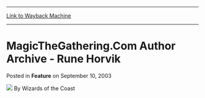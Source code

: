 
---
[Link to Wayback Machine](https://web.archive.org/web/20211019063444/https://magic.wizards.com/en/articles/archive/feature/magicthegatheringcom-author-archive-rune-horvik-2003-09-10)

[_metadata_:wayback_url]:- "https://magic.wizards.com/en/articles/archive/feature/magicthegatheringcom-author-archive-rune-horvik-2003-09-10"
[_metadata_:wayback_raw_url]:- "https://web.archive.org/web/20211019063444id_/https://magic.wizards.com/en/articles/archive/feature/magicthegatheringcom-author-archive-rune-horvik-2003-09-10"
[_metadata_:wayback_capture_timestamp]:- "2021-10-19 06:34:44+00:00"
[_metadata_:publish_date]:- "2003-09-10"
[_metadata_:generator]:- "Drupal 7 (http://drupal.org)"
---


MagicTheGathering.Com Author Archive - Rune Horvik
==================================================



 Posted in **Feature**
 on September 10, 2003 






![](https://media.magic.wizards.com/styles/auth_small/public/images/person/wizards_author.jpg)
By Wizards of the Coast

















